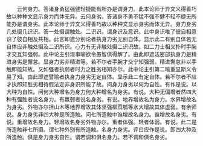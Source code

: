 <!-- { "loadSidebar": true } -->
　　云何身力。答诸身勇猛强健轻捷能有所办是谓身力。此本论师于异文义得善巧故以种种文显示身力而体无异。云何身劣。答诸身不勇不猛不强不健不轻不捷无所能办是谓身劣。此本论师于异文义得善巧故以种种文显示身劣而体无异。身力身劣几处摄几识识。答一处摄谓触处。二识识。谓身识及意识。此中身识唯了彼自相意识了彼自相及共相。此言即遮分别论者执身力劣无别自体。显示此二有别自体若无自体应非触处摄及二识所识。心力有无非触处摄二识识故。如二力士相叉扑时手腕才交互知强弱。此中论主引现事喻欲令愚智俱得解了。由此即遮法密部执身力是精进身劣是懈怠。显身力劣非精进等。若不尔者手腕才交宁知强弱。精进懈怠非以手触即能知故。又如强者执弱者时力之胜劣相知亦尔。此中论主引第二喻重显斯义令易了知。由此即遮譬喻者执身力身劣无定自体。显示此二有定自体。若不尔者不应才执即知胜劣相待假法定非身识所能了故。问身力身劣以何为自性。有作是说。以大种为自性。问何大种增名为身力何大种增名为身劣。有说。大种无偏增者然四大种有强胜者说名身力。有羸弱者说名身劣。有说。地界增故名为身力。水界增故名为身劣。外物亦尔担山木等地界增故其体坚强柳苽瓠等水大增故其体虚弱。有余师说。身力身劣非四大种是所造触。问七所造触中谁增故名身力。谁增故名身劣。有说。重增故名身力。轻增故名身劣外物亦尔。重者体强。轻者体弱。有说。此二是所造触非七所摄。谓七种外别有所造触。名身力身劣。评曰应作是说。即四大种及所造触。俱是身力身劣自性。谓若调和俱名身力。若不调和俱名身劣。
